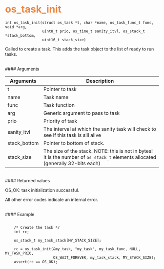 ## <font color="F2853F" style="font-size:24pt"> os_task_init</font>

```no-highlight
int os_task_init(struct os_task *t, char *name, os_task_func_t func, void *arg, 
                 uint8_t prio, os_time_t sanity_itvl, os_stack_t *stack_bottom, 
                 uint16_t stack_size)
```
 
Called to create a task. This adds the task object to the list of ready to run 
tasks.
 
<br>
#### Arguments

| Arguments | Description | 
|-----------|-------------| 
| t | Pointer to task | 
| name | Task name | 
| func | Task function | 
| arg | Generic argument to pass to task | 
| prio | Priority of task |
| sanity_itvl | The interval at which the sanity task will check to see if this task is sill alive | 
| stack_bottom | Pointer to bottom of stack.  | 
| stack_size | The size of the stack. NOTE: this is not in bytes! It is the number of `os_stack_t` elements allocated (generally 32-bits each)  | 

<br>
#### Returned values

OS_OK: task initialization successful.

All other error codes indicate an internal error.

<br>
#### Example

```no-highlight

    /* Create the task */ 
    int rc;

    os_stack_t my_task_stack[MY_STACK_SIZE];

    rc = os_task_init(&my_task, "my_task", my_task_func, NULL, MY_TASK_PRIO, 
                      OS_WAIT_FOREVER, my_task_stack, MY_STACK_SIZE);
    assert(rc == OS_OK);
```


